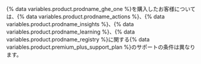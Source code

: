 {% data variables.product.prodname_ghe_one %}を購入したお客様については、{% data variables.product.prodname_actions %}、{% data variables.product.prodname_insights %}、{% data variables.product.prodname_learning %}、{% data variables.product.prodname_registry %}に関する{% data variables.product.premium_plus_support_plan %}のサポートの条件は異なります。